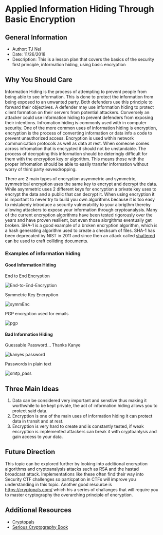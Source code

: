# Applied Information Hiding Through Basic Encryption
## General Information
* Author: TJ Nel
* Date: 11/26/2018
* Description: This is a lesson plan that covers the basics of the security first principle, information hiding, using basic encryption

## Why You Should Care
Information Hiding is the process of attempting to prevent people from being able to see information. This is done to protect the information from being exposed to an unwanted party. Both defenders use this principle to forward their objectives. A defender may use information hiding to protect client formation on their servers from potential attackers. Conversely an attacker could use information hiding to prevent defenders from exposing their intentions. Infromation hiding is commonly used with in computer security. One of the more common uses of information hiding is encryption, encryption is the process of converting information or data info a code to prevent unauthorized access. Encryption is used within network communication protocols as well as data at rest. When someone comes across infromation that is encrypted it should not be unstandable.  The process of decrypting this information should be deteringly difficult for them with the encryption key or algorithm. This means those with the proper infromation should be able to easily transfer information without worry of third party eavesdropping.

There are 2 main types of encryption asymmetric and symmetric, symmetrical encryption uses the same key to encrypt and decrypt the data. While asymmetric uses 2 different keys for encryption a private key uses to encrypt the data and a public that can decrypt it. When using encryption it is important to never try to build you own algorithms because it is too easy to mistakenly introduce a security vulnerability to your alorigthm thereby allowing attackers to expose your information through cryptoanalysis. Many of the current encryption algorithms have been tested rigorously over the years and have proven resilient, but even those alorgithms eventually get broken. SHA-1 is a good example of a broken encryption algorithm, which is a hash generating algorithm used to create a checksum of files. SHA-1 has been deprecated by NIST in 2011 and since then an attack called [shattered](http://shattered.io) can be used to craft colliding documents.

### Examples of information hiding
#### Good Information Hiding

End to End Encryption

![End-to-End-Encryption](http://algoworksupload.s3.amazonaws.com/new-algoworks/wp-content/uploads/2016/08/31133326/End-to-End-Encryption-.jpg)

Symmetric Key Encryption

![symmEnc](https://www.ibm.com/support/knowledgecenter/en/SSB23S_1.1.0.14/gtps7/ssldig01.gif)

PGP encryption used for emails

![pgp](https://fedoramagazine.org/wp-content/uploads/2016/02/gpg-clearsign-example.png)

#### Bad Information Hiding

Guessable Password... Thanks Kanye

![kanyes password](http://www.break.com/wp-content/uploads/2018/10/kanye.jpg)

Passwords in plain text

![smtp_pass](https://www.drupal.org/files/issues/smtp.png)

## Three Main Ideas
1.  Data can be considered very important and senstive thus making it worthwhile to be kept private, the act of information hiding allows you to protect said data.
2.  Encryption is one of the main uses of information hiding it can protect data in transit and at rest.
3.  Encryption is very hard to create and is constantly tested, if weak encryption is implemented attackers can break it with cryptoanlysis and gain access to your data.

## Future Direction
This topic can be explored further by looking into additional encryption algorithms and cryptoanalysis attacks such as RSA and the hastad broadcast attack. Implementations like these often find their way into Security CTF challenges so particpation in CTFs will improve you understanding in this topic. Another good resource is https://cryptopals.com/ which his a series of challanges that will require you to master cryptography the overarching principle of encryption.

## Additional Resources
* [Cryptopals](https://cryptopals.com/)
* [Serious Cryptography Book](https://nostarch.com/seriouscrypto)
